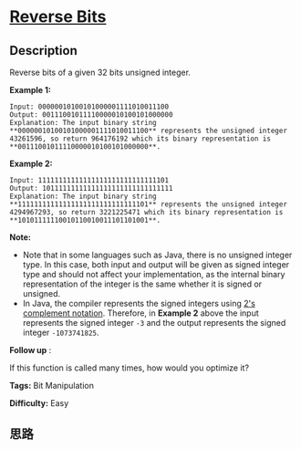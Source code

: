 # [Reverse Bits][title]

## Description

Reverse bits of a given 32 bits unsigned integer.



**Example 1:**
            Input: 00000010100101000001111010011100    Output: 00111001011110000010100101000000    Explanation: The input binary string **00000010100101000001111010011100** represents the unsigned integer 43261596, so return 964176192 which its binary representation is **00111001011110000010100101000000**.    

**Example 2:**
            Input: 11111111111111111111111111111101    Output: 10111111111111111111111111111111    Explanation: The input binary string **11111111111111111111111111111101** represents the unsigned integer 4294967293, so return 3221225471 which its binary representation is **10101111110010110010011101101001**.



**Note:**

  * Note that in some languages such as Java, there is no unsigned integer type. In this case, both input and output will be given as signed integer type and should not affect your implementation, as the internal binary representation of the integer is the same whether it is signed or unsigned.
  * In Java, the compiler represents the signed integers using [2's complement notation](https://en.wikipedia.org/wiki/Two%27s_complement). Therefore, in **Example 2**  above the input represents the signed integer `-3` and the output represents the signed integer `-1073741825`.



**Follow up** :

If this function is called many times, how would you optimize it?


**Tags:** Bit Manipulation

**Difficulty:** Easy

## 思路

[title]: https://leetcode.com/problems/reverse-bits
